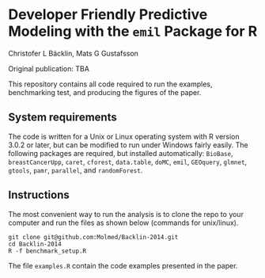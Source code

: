 Developer Friendly Predictive Modeling with the `emil` Package for R
=======================
Christofer L Bäcklin, Mats G Gustafsson

Original publication: TBA

This repository contains all code required to run the examples, benchmarking test, and producing the figures of the paper.

System requirements
-------------------
The code is written for a Unix or Linux operating system with R version 3.0.2 or later, but can be modified to run under Windows fairly easily. The following packages are required, but installed automatically: `BioBase`, `breastCancerUpp`, `caret`, `cforest`, `data.table`, `doMC`, `emil`, `GEOquery`, `glmnet`, `gtools`, `pamr`, `parallel`, and `randomForest`.

Instructions
------------
The most convenient way to run the analysis is to clone the repo to your computer and run the files as shown below (commands for unix/linux).

    git clone git@github.com:Molmed/Backlin-2014.git
    cd Backlin-2014
    R -f benchmark_setup.R

The file `examples.R` contain the code examples presented in the paper.
